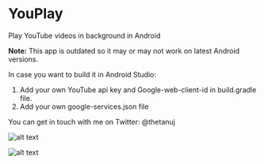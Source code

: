 # YouPlay
Play YouTube videos in background in Android

**Note:** This app is outdated so it may or may not work on latest Android versions.

In case you want to build it in Android Studio:
1. Add your own YouTube api key and Google-web-client-id in build.gradle file.
2. Add your own google-services.json file

You can get in touch with me on Twitter: @thetanuj 

![alt text](https://lh3.googleusercontent.com/JeU679f-8x_1N8hj_Iyae5LF-tyRWTqnCK_1GwDdBnXk3KG724j8F3GCxUZZxfm1Upt-=w1440-h620)

![alt text](https://lh3.googleusercontent.com/UbPms3Wvbwg12lq9Tx5Bh_CPF9Ly1Jx1IINCKyrVmrtdbbeavmEIKlOEvRGTf3zsQ9c=w1440-h620)

